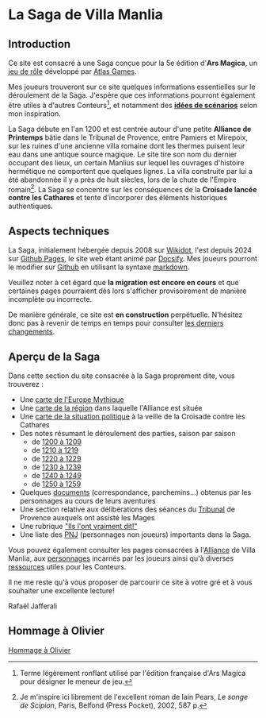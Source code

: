 # La Saga de Villa Manlia
## Introduction
Ce site est consacré à une Saga conçue pour la 5e édition d'**Ars Magica**, un [jeu de rôle](http://fr.wikipedia.org/wiki/Jeu_de_r%C3%B4le) développé par [Atlas Games](http://www.atlas-games.com/arm5/index.php).

Mes joueurs trouveront sur ce site quelques informations essentielles sur le déroulement de la Saga. J'espère que ces informations pourront également être utiles à d'autres Conteurs[^1], et notamment des **[idées de scénarios](scenar/scenar.md)** selon mon inspiration.

La Saga débute en l'an 1200 et est centrée autour d'une petite **Alliance de Printemps** bâtie dans le Tribunal de Provence, entre Pamiers et Mirepoix, sur les ruines d'une ancienne villa romaine dont les thermes puisent leur eau dans une antique source magique. Le site tire son nom du dernier occupant des lieux, un certain Manlius sur lequel les ouvrages d'histoire hermétique ne comportent que quelques lignes. La villa construite par lui a été abandonnée il y a près de huit siècles, lors de la chute de l'Empire romain[^2]. La Saga se concentre sur les conséquences de la **Croisade lancée contre les Cathares** et tente d'incorporer des éléments historiques authentiques.
## Aspects techniques
La Saga, initialement hébergée depuis 2008 sur [Wikidot](http://villamanlia.wikidot.com/), l'est depuis 2024 sur [Github Pages](https://pages.github.com/), le site web étant animé par [Docsify](https://docsify.js.org/#/). Mes joueurs pourront le modifier sur [Github](https://github.com/rafjaf/villamanlia/) en utilisant la syntaxe [markdown](https://www.markdownguide.org/tools/docsify/).

Veuillez noter à cet égard que **la migration est encore en cours** et que certaines pages pourraient dès lors s'afficher provisoirement de manière incomplète ou incorrecte.

De manière générale, ce site est **en construction** perpétuelle. N'hésitez donc pas à revenir de temps en temps pour consulter [les derniers changements](https://github.com/rafjaf/villamanlia/activity).
## Aperçu de la Saga

Dans cette section du site consacrée à la Saga proprement dite, vous trouverez :  
* Une [carte de l'Europe Mythique](saga/carteeurope.md)  
* Une [carte de la région](saga/carteregion.md) dans laquelle l'Alliance est située  
* Une [carte de la situation politique](saga/carte1209.md) à la veille de la Croisade contre les Cathares  
* Des notes résumant le déroulement des parties, saison par saison
	* de [1200 à 1209](saga/chrono.md)
	* de [1210 à 1219](saga/chrono1210.md)  
	* de [1220 à 1229](saga/chrono1220.md)  
	* de [1230 à 1239](saga/chrono1230.md)  
	* de [1240 à 1249](saga/chrono1240.md)  
	* de [1250 à 1259](saga/chrono1250.md)  
* Quelques [documents](saga/doc.md) (correspondance, parchemins...) obtenus par les personnages au cours de leurs aventures  
* Une section relative aux délibérations des séances du [Tribunal](saga/tribunal.md) de Provence auxquels ont assisté les Mages  
* Une rubrique ["Ils l'ont vraiment dit!"](saga/betisier.md)  
* Une liste des [PNJ](saga/PNJ.md) (personnages non joueurs) importants dans la Saga.

Vous pouvez également consulter les pages consacrées à l'[Alliance](alliance/alliance.md) de Villa Manlia, aux [personnages](personnages/personnages.md) incarnés par les joueurs ainsi qu'à diverses [ressources](ressources/ressources.md) utiles pour les Conteurs.

Il ne me reste qu'à vous proposer de parcourir ce site à votre gré et à vous souhaiter une excellente lecture!

Rafaël Jafferali  

[^1]: Terme légèrement ronflant utilisé par l'édition française d'Ars Magica pour désigner le meneur de jeu.

[^2]: Je m'inspire ici librement de l'excellent roman de Iain Pears, *Le songe de Scipion*, Paris, Belfond (Press Pocket), 2002, 587 p.

## Hommage à Olivier
[Hommage à Olivier](saga/olivier.md ':include')